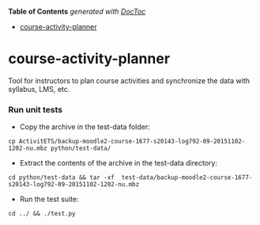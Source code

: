 <!-- START doctoc generated TOC please keep comment here to allow auto update -->
<!-- DON'T EDIT THIS SECTION, INSTEAD RE-RUN doctoc TO UPDATE -->
**Table of Contents**  *generated with [DocToc](https://github.com/thlorenz/doctoc)*

- [course-activity-planner](#course-activity-planner)

<!-- END doctoc generated TOC please keep comment here to allow auto update -->

# course-activity-planner
Tool for instructors to plan course activities and synchronize the data with syllabus, LMS, etc.

### Run unit tests
* Copy the archive in the test-data folder:

`cp ActivitETS/backup-moodle2-course-1677-s20143-log792-09-20151102-1202-nu.mbz python/test-data/`
* Extract the contents of the archive in the test-data directory:

`cd python/test-data && tar -xf  test-data/backup-moodle2-course-1677-s20143-log792-09-20151102-1202-nu.mbz`
* Run the test suite:

`cd ../ && ./test.py`
